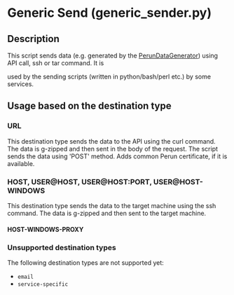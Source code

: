 # Generic Send (generic_sender.py)

## Description

This script sends data (e.g. generated by the [PerunDataGenerator](PerunDataGenerator.md)) using API call, ssh or tar command. It is

used by the sending scripts (written in python/bash/perl etc.) by some services.

## Usage based on the destination type

### URL
This destination type sends the data to the API using the curl command. The data is g-zipped and then sent in the body of the request. The script sends the data using 'POST' method. Adds common Perun certificate, if it is available.

### HOST, USER@HOST, USER@HOST:PORT, USER@HOST-WINDOWS
This destination type sends the data to the target machine using the ssh command. The data is g-zipped and then sent to the target machine.

#### HOST-WINDOWS-PROXY


### Unsupported destination types
The following destination types are not supported yet:
- `email`
- `service-specific`




